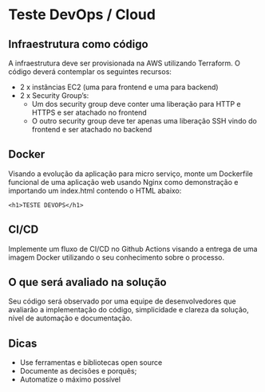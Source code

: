 # Teste DevOps / Cloud

## Infraestrutura como código

A infraestrutura deve ser provisionada na AWS utilizando Terraform. O código deverá contemplar os seguintes recursos:

- 2 x instâncias EC2 (uma para frontend e uma para backend)
- 2 x Security Group’s:
  - Um dos security group deve conter uma liberação para HTTP e HTTPS e ser atachado no frontend
  - O outro security group deve ter apenas uma liberação SSH vindo do frontend e ser atachado no backend

## Docker

Visando a evolução da aplicação para micro serviço, monte um Dockerfile funcional de uma aplicação web usando Nginx como demonstração e importando um index.html contendo o HTML abaixo:

```<h1>TESTE DEVOPS</h1>```

## CI/CD

Implemente um fluxo de CI/CD no Github Actions visando a entrega de uma imagem Docker utilizando o seu conhecimento sobre o processo.

## O que será avaliado na solução

Seu código será observado por uma equipe de desenvolvedores que avaliarão a implementação do código, simplicidade e clareza da solução, nível de automação e documentação.

## Dicas

- Use ferramentas e bibliotecas open source
- Documente as decisões e porquês;
- Automatize o máximo possível

